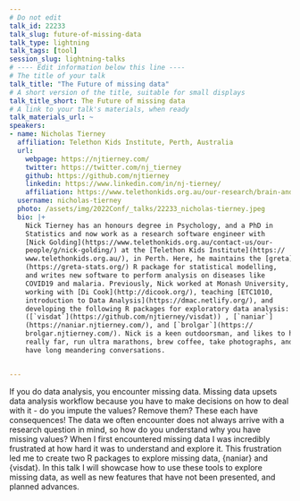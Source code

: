 ```yaml
---
# Do not edit
talk_id: 22233
talk_slug: future-of-missing-data
talk_type: lightning
talk_tags: [tool]
session_slug: lightning-talks
# ---- Edit information below this line ----
# The title of your talk
talk_title: "The Future of missing data"
# A short version of the title, suitable for small displays
talk_title_short: The Future of missing data
# A link to your talk's materials, when ready
talk_materials_url: ~
speakers:
- name: Nicholas Tierney
  affiliation: Telethon Kids Institute, Perth, Australia
  url:
    webpage: https://njtierney.com/
    twitter: https://twitter.com/nj_tierney
    github: https://github.com/njtierney
    linkedin: https://www.linkedin.com/in/nj-tierney/
    affiliation: https://www.telethonkids.org.au/our-research/brain-and-behaviour/population-health-program/geospatial-health-and-development/
  username: nicholas-tierney
  photo: /assets/img/2022Conf/_talks/22233_nicholas-tierney.jpeg
  bio: |+
    Nick Tierney has an honours degree in Psychology, and a PhD in
    Statistics and now work as a research software engineer with
    [Nick Golding](https://www.telethonkids.org.au/contact-us/our-
    people/g/nick-golding/) at the [Telethon Kids Institute](https://
    www.telethonkids.org.au/), in Perth. Here, he maintains the [greta]
    (https://greta-stats.org/) R package for statistical modelling,
    and writes new software to perform analysis on diseases like
    COVID19 and malaria. Previously, Nick worked at Monash University,
    working with [Di Cook](http://dicook.org/), teaching [ETC1010,
    introduction to Data Analysis](https://dmac.netlify.org/), and
    developing the following R packages for exploratory data analysis:
    ([`visdat`](https://github.com/njtierney/visdat)) , [`naniar`]
    (https://naniar.njtierney.com/), and [`brolgar`](https://
    brolgar.njtierney.com/). Nick is a keen outdoorsman, and likes to hike
    really far, run ultra marathons, brew coffee, take photographs, and
    have long meandering conversations.


---
```


<!-- ABSTRACT ----
Please write abstract below. You may use simple markdown (links, code style, bold, italics)
-->

If you do data analysis, you encounter missing data. Missing data upsets data
analysis workflow because you have to make decisions on how to deal with it -
do you impute the values? Remove them? These each have consequences! The data we
often encounter does not always arrive with a research question in mind, so how
do you understand why you have missing values? When I first encountered missing
data I was incredibly frustrated at how hard it was to understand and explore
it. This frustration led me to create two R packages to explore missing data,
{naniar} and {visdat}. In this talk I will showcase how to use these tools to
explore missing data, as well as new features that have not been presented, and
planned advances.
